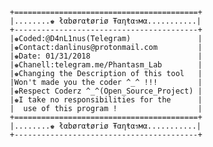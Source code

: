          +=========================================+
         |........♚ łαbørαŧøriø Ŧαηŧαรмα...........|
         +-----------------------------------------+
         |♚Coded:@D4nL1nus(Telegram)               |
         |♚Contact:danlinus@protonmail.com         |
         |♚Date: 01/31/2018                        |
         |♚Chanell:telegram.me/Phantasm_Lab        |
         |♚Changing the Description of this tool   |
         |Won't made you the coder ^_^ !!!         |
         |♚Respect Coderz ^_^(Open_Source_Project) |
         |♚I take no responsibilities for the      |
         |  use of this program !                  |
         +=========================================+
         |........♚ łαbørαŧøriø Ŧαηŧαรмα...........|
         +-----------------------------------------+
